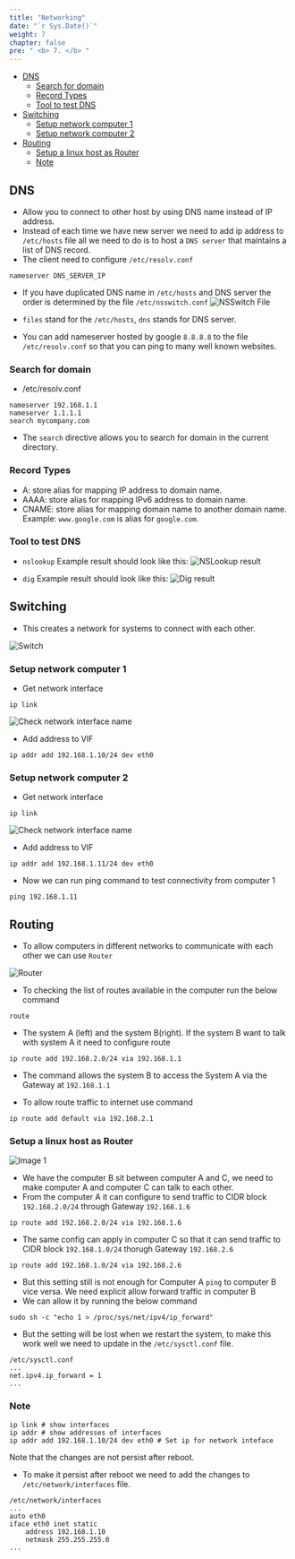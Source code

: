 ```yaml
---
title: "Networking"
date: "`r Sys.Date()`"
weight: 7
chapter: false
pre: " <b> 7. </b> "
---
```


- [DNS](#dns)
  - [Search for domain](#search-for-domain)
  - [Record Types](#record-types)
  - [Tool to test DNS](#tool-to-test-dns)
- [Switching](#switching)
  - [Setup network computer 1](#setup-network-computer-1)
  - [Setup network computer 2](#setup-network-computer-2)
- [Routing](#routing)
  - [Setup a linux host as Router](#setup-a-linux-host-as-router)
  - [Note](#note)


## DNS
* Allow you to connect to other host by using DNS name instead of IP address.
* Instead of each time we have new server we need to add ip address to `/etc/hosts` file all we need to do is to host a `DNS server` that maintains a list
of DNS record.
* The client need to configure `/etc/resolv.conf`
```
nameserver DNS_SERVER_IP
```
* If you have duplicated DNS name in `/etc/hosts` and DNS server the order is determined by the file `/etc/nsswitch.conf`
![NSSwitch File](./images/image-5.png)

* `files` stand for the  `/etc/hosts`, `dns` stands for DNS server.
* You can add nameserver hosted by google `8.8.8.8` to the file `/etc/resolv.conf` so that you can ping to many well known websites.

### Search for domain
* /etc/resolv.conf
```
nameserver 192.168.1.1
nameserver 1.1.1.1
search mycompany.com
```
* The `search` directive allows you to search for domain in the current directory.

### Record Types
- A: store alias for mapping IP address to domain name.
- AAAA: store alias for mapping IPv6 address to domain name.
- CNAME: store alias for mapping domain name to another domain name. Example: `www.google.com` is alias for `google.com`.





### Tool to test DNS
* `nslookup`
Example result should look like this:
![NSLookup result](images/_index.png)

* `dig`
Example result should look like this:
![Dig result](images/_index-1.png)

## Switching
* This creates a network for systems to connect with each other.

![Switch](./images/image-1.png)

### Setup network computer 1
* Get network interface 
```shell
ip link
```
![Check network interface name](./images/image.png)
* Add address to VIF
```shell
ip addr add 192.168.1.10/24 dev eth0
```

### Setup network computer 2
* Get network interface 
```shell
ip link
```
![Check network interface name](./images/image-2.png)
* Add address to VIF
```shell
ip addr add 192.168.1.11/24 dev eth0
```

* Now we can run ping command to test connectivity from computer 1
```shell
ping 192.168.1.11
```

## Routing
* To allow computers in different networks to communicate with each other we can use `Router`

![Router](./images/image-3.png)

* To checking the list of routes available in the computer run the below command
```shell
route
```
* The system A (left) and the system B(right). If the system B want to talk with system A it need to configure route

```shell
ip route add 192.168.2.0/24 via 192.168.1.1
```
* The command allows the system B to access the System A via the Gateway at `192.168.1.1`

* To allow route traffic to internet use command
```shell
ip route add default via 192.168.2.1
```


### Setup a linux host as Router
![Image 1](./images/image-4.png)
* We have the computer B sit between computer A and C, we need to make computer A and computer C can talk to each other.
* From the computer A it can configure to send traffic to CIDR block `192.168.2.0/24` through Gateway `192.168.1.6`
```shell
ip route add 192.168.2.0/24 via 192.168.1.6
```

* The same config can apply in computer C so that it can send traffic to CIDR block `192.168.1.0/24` thorugh Gateway `192.168.2.6`
```shell
ip route add 192.168.1.0/24 via 192.168.2.6
```

* But this setting still is not enough for Computer A `ping` to computer B vice versa. We need explicit allow forward traffic in computer B
* We can allow it by running the below command
```shell
sudo sh -c "echo 1 > /proc/sys/net/ipv4/ip_forward"
```

* But the setting will be lost when we restart the system, to make this work well we need to update in the `/etc/sysctl.conf` file.

```
/etc/sysctl.conf
...
net.ipv4.ip_forward = 1
...
```


### Note 

```shell
ip link # show interfaces
ip addr # show addresses of interfaces
ip addr add 192.168.1.10/24 dev eth0 # Set ip for network inteface
```
Note that the changes are not persist after reboot.
- To make it persist after reboot we need to add the changes to `/etc/network/interfaces` file.

```
/etc/network/interfaces
...
auto eth0
iface eth0 inet static
    address 192.168.1.10
    netmask 255.255.255.0
...
```
